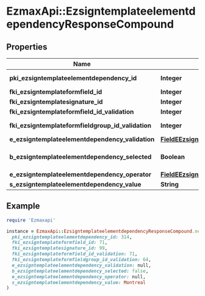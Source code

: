 # EzmaxApi::EzsigntemplateelementdependencyResponseCompound

## Properties

| Name | Type | Description | Notes |
| ---- | ---- | ----------- | ----- |
| **pki_ezsigntemplateelementdependency_id** | **Integer** | The unique ID of the Ezsigntemplateelementdependency |  |
| **fki_ezsigntemplateformfield_id** | **Integer** | The unique ID of the Ezsigntemplateformfield | [optional] |
| **fki_ezsigntemplatesignature_id** | **Integer** | The unique ID of the Ezsigntemplatesignature | [optional] |
| **fki_ezsigntemplateformfield_id_validation** | **Integer** | The unique ID of the Ezsigntemplateformfield | [optional] |
| **fki_ezsigntemplateformfieldgroup_id_validation** | **Integer** | The unique ID of the Ezsigntemplateformfieldgroup | [optional] |
| **e_ezsigntemplateelementdependency_validation** | [**FieldEEzsigntemplateelementdependencyValidation**](FieldEEzsigntemplateelementdependencyValidation.md) |  |  |
| **b_ezsigntemplateelementdependency_selected** | **Boolean** | Whether if it&#39;s selected or not when using eEzsigntemplateelementdependencyValidation &#x3D; Selected | [optional] |
| **e_ezsigntemplateelementdependency_operator** | [**FieldEEzsigntemplateelementdependencyOperator**](FieldEEzsigntemplateelementdependencyOperator.md) |  | [optional] |
| **s_ezsigntemplateelementdependency_value** | **String** | The value of the Ezsignelementdependency | [optional] |

## Example

```ruby
require 'Ezmaxapi'

instance = EzmaxApi::EzsigntemplateelementdependencyResponseCompound.new(
  pki_ezsigntemplateelementdependency_id: 314,
  fki_ezsigntemplateformfield_id: 71,
  fki_ezsigntemplatesignature_id: 99,
  fki_ezsigntemplateformfield_id_validation: 71,
  fki_ezsigntemplateformfieldgroup_id_validation: 64,
  e_ezsigntemplateelementdependency_validation: null,
  b_ezsigntemplateelementdependency_selected: false,
  e_ezsigntemplateelementdependency_operator: null,
  s_ezsigntemplateelementdependency_value: Montreal
)
```

